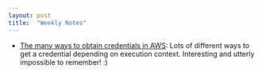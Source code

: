```yaml
---
layout: post
title:  "Weekly Notes"
---
```


* [The many ways to obtain credentials in AWS](https://www.wiz.io/blog/the-many-ways-to-obtain-credentials-in-aws?ck_subscriber_id=512830353): Lots of different ways to get a credential depending on execution context. Interesting and utterly impossible to remember! :)
